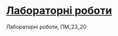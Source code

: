 # [Лабораторні роботи](https://v3n7ilator.github.io/Web_programming_23_20/app/"index.html")
Лабораторні роботи, ПМ_23_20
